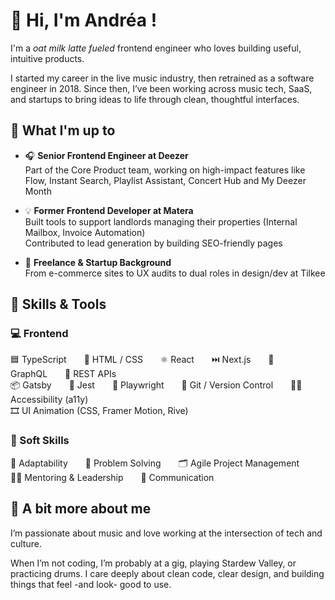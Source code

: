 # 👋 Hi, I'm Andréa !

I'm a *oat milk latte fueled* frontend engineer who loves building useful, intuitive products.

I started my career in the live music industry, then retrained as a software engineer in 2018. Since then, I’ve been working across music tech, SaaS, and startups to bring ideas to life through clean, thoughtful interfaces.


## 💼 What I'm up to

- 🎧 **Senior Frontend Engineer at Deezer**  
Part of the Core Product team, working on high-impact features like Flow, Instant Search, Playlist Assistant, Concert Hub and My Deezer Month

- 💡 **Former Frontend Developer at Matera**  
Built tools to support landlords managing their properties (Internal Mailbox, Invoice Automation)  
Contributed to lead generation by building SEO-friendly pages

- 🔧 **Freelance & Startup Background**  
From e-commerce sites to UX audits to dual roles in design/dev at Tilkee  


## 🧠 Skills & Tools

### 💻 Frontend
🟦 TypeScript  🎨 HTML / CSS  ⚛️ React  ⏭️ Next.js  🔮 GraphQL  🔁 REST APIs  
📦 Gatsby  🧪 Jest  🧪 Playwright  🧰 Git / Version Control  🧑‍🦽 Accessibility (a11y)  
🎞️ UI Animation (CSS, Framer Motion, Rive)

### 🤝 Soft Skills
🔄 Adaptability  🧩 Problem Solving  🗂️ Agile Project Management  
🧑‍🏫 Mentoring & Leadership  💬 Communication


## 🎵 A bit more about me

I’m passionate about music and love working at the intersection of tech and culture. 

When I’m not coding, I’m probably at a gig, playing Stardew Valley, or practicing drums. I care deeply about clean code, clear design, and building things that feel -and look- good to use.




<!--
**ndrplm/ndrplm** is a ✨ _special_ ✨ repository because its `README.md` (this file) appears on your GitHub profile.

Here are some ideas to get you started:

- 🔭 I’m currently working on ...
- 🌱 I’m currently learning ...
- 👯 I’m looking to collaborate on ...
- 🤔 I’m looking for help with ...
- 💬 Ask me about ...
- 📫 How to reach me: ...
- 😄 Pronouns: ...
- ⚡ Fun fact: ...
-->

